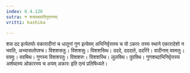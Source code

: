```yaml
---
index: 6.4.126
sutra: न शसददवादिगुणानाम्
vritti: kashika

---
```

शस दद इत्येतयोः वकारादीनां च धातूनां गुण इत्येवम् अभिनिर्वृत्तस्य च यो ऽकारः तस्य स्थाने एकारादेशो न भवति, अभ्यासलोपश्च। विशशसतुः। विशशसुः। विशशसिथ। दददे, दददाते, ददरिरे। वादीनाम् ववमतुः। ववमुः। ववमिथ। गुणस्य विशशरतुः। विशशरुः। विशशरिथ। लुलविथ। पुपविथ। गुणशब्दाभिनिर्वृत्तस्य अर्शब्दस्य ओकारस्य च अयम् अकारः इति एत्वं प्रतिषिध्यते।
